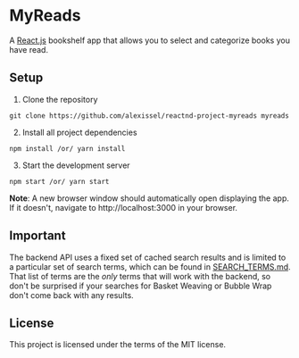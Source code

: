 # MyReads
A [React.js](https://reactjs.org) bookshelf app that allows you to select and categorize books you have read.

## Setup
1. Clone the repository
```
git clone https://github.com/alexissel/reactnd-project-myreads myreads
```

2. Install all project dependencies
```
npm install /or/ yarn install
```

3. Start the development server
```
npm start /or/ yarn start
```

**Note**: A new browser window should automatically open displaying the app. If it doesn't, navigate to http://localhost:3000 in your browser.

## Important
The backend API uses a fixed set of cached search results and is limited to a particular set of search terms, which can be found in [SEARCH_TERMS.md](SEARCH_TERMS.md). That list of terms are the _only_ terms that will work with the backend, so don't be surprised if your searches for Basket Weaving or Bubble Wrap don't come back with any results.

## License
This project is licensed under the terms of the MIT license.
